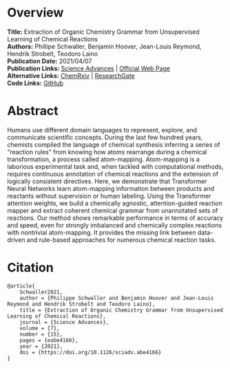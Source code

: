# Overview
**Title:** Extraction of Organic Chemistry Grammar from Unsupervised Learning of Chemical Reactions<br>
**Authors:** Phillipe Schwaller, Benjamin Hoover, Jean-Louis Reymond, Hendrik Strobelt, Teodoro Laino<br>
**Publication Date:** 2021/04/07<br>
**Publication Links:** [Science Advances](https://www.science.org/doi/10.1126/sciadv.abe4166) |
[Official Web Page](http://rxnmapper.ai)<br>
**Alternative Links:** [ChemRxiv](https://chemrxiv.org/engage/chemrxiv/article-details/60c74b2aee301c3c2cc79dac) |
[ResearchGate](https://www.researchgate.net/publication/350712225_Extraction_of_organic_chemistry_grammar_from_unsupervised_learning_of_chemical_reactions)<br>
**Code Links:** [GitHub](https://github.com/rxn4chemistry/rxnmapper)


# Abstract
Humans use different domain languages to represent, explore, and communicate scientific concepts. During the last few
hundred years, chemists compiled the language of chemical synthesis inferring a series of “reaction rules” from knowing
how atoms rearrange during a chemical transformation, a process called atom-mapping. Atom-mapping is a laborious
experimental task and, when tackled with computational methods, requires continuous annotation of chemical reactions and
the extension of logically consistent directives. Here, we demonstrate that Transformer Neural Networks learn
atom-mapping information between products and reactants without supervision or human labeling. Using the Transformer
attention weights, we build a chemically agnostic, attention-guided reaction mapper and extract coherent chemical
grammar from unannotated sets of reactions. Our method shows remarkable performance in terms of accuracy and speed, even
for strongly imbalanced and chemically complex reactions with nontrivial atom-mapping. It provides the missing link
between data-driven and rule-based approaches for numerous chemical reaction tasks.


# Citation
```
@article{
    Schwaller2021,
    author = {Philippe Schwaller and Benjamin Hoover and Jean-Louis Reymond and Hendrik Strobelt and Teodoro Laino},
    title = {Extraction of Organic Chemistry Grammar from Unsupervised Learning of Chemical Reactions},
    journal = {Science Advances},
    volume = {7},
    number = {15},
    pages = {eabe4166},
    year = {2021},
    doi = {https://doi.org/10.1126/sciadv.abe4166}
}
```
